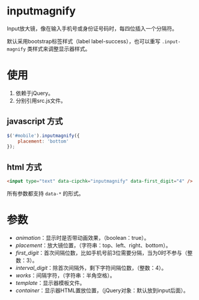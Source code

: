 # inputmagnify
Input放大镜，像在输入手机号或身份证号码时，每四位插入一个分隔符。

默认采用bootstrap标签样式（label label-success），也可以重写 `.input-magnify` 类样式来调整显示器样式。

# 使用

1.  依赖于jQuery。
2.  分别引用src.js文件。

## javascript 方式

```javascript
$('#mobile').inputmagnify({
    placement: 'bottom'
});
```

## html 方式

```html
<input type="text" data-cipchk="inputmagnify" data-first_digit="4" />
```

所有参数都支持 `data-*` 的形式。

# 参数

+  *animation*：显示时是否带动画效果，（boolean：true）。
+  *placement*：放大镜位置，（字符串：top、left、right、bottom）。
+  *first_digit*：首次间隔位数，比如手机号前3位需要分隔，当为0时不参与（整数：3）。
+  *interval_digit*：除首次间隔外，剩下字符间隔位数，（整数：4）。
+  *works*：间隔字符，（字符串：半角空格）。
+  *template*：显示器模板文件。
+  *container*：显示器HTML置放位置，（jQuery对象：默认放到input后面）。
